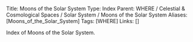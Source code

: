 Title: Moons of the Solar System
Type: Index
Parent: WHERE / Celestial & Cosmological Spaces / Solar System / Moons of the Solar System
Aliases: [Moons_of_the_Solar_System]
Tags: [WHERE]
Links: []

Index of Moons of the Solar System.
